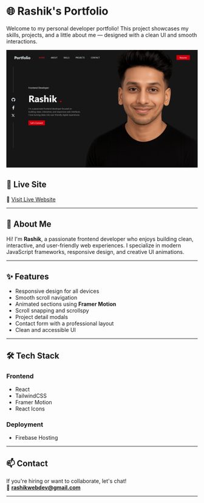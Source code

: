 # 🌐 Rashik's Portfolio

Welcome to my personal developer portfolio! This project showcases my skills, projects, and a little about me — designed with a clean UI and smooth interactions.

![Portfolio Banner](./public/preview.png)

## 🚀 Live Site

🔗 [Visit Live Website](https://portfolio-464da.web.app/)

---

## 🧠 About Me

Hi! I'm **Rashik**, a passionate frontend developer who enjoys building clean, interactive, and user-friendly web experiences. I specialize in modern JavaScript frameworks, responsive design, and creative UI animations.

---

## ✨ Features

- Responsive design for all devices
- Smooth scroll navigation
- Animated sections using **Framer Motion**
- Scroll snapping and scrollspy
- Project detail modals
- Contact form with a professional layout
- Clean and accessible UI

---

## 🛠️ Tech Stack

### Frontend

- React
- TailwindCSS
- Framer Motion
- React Icons

### Deployment

- Firebase Hosting

---

## 📫 Contact

If you're hiring or want to collaborate, let's chat!  
📧 **rashikwebdev@gmail.com**

---

